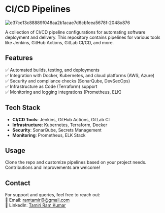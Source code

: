 # CI/CD Pipelines  

![e37ce13c88889f048aa2b1acae7d6cbfeea5678f-2048x876](https://github.com/user-attachments/assets/32895b25-932c-4053-9394-7fdb5ff6f395)

A collection of CI/CD pipeline configurations for automating software deployment and delivery. This repository contains pipelines for various tools like Jenkins, GitHub Actions, GitLab CI/CD, and more.  

## Features  
✅ Automated builds, testing, and deployments  
✅ Integration with Docker, Kubernetes, and cloud platforms (AWS, Azure)  
✅ Security and compliance checks (SonarQube, DevSecOps)  
✅ Infrastructure as Code (Terraform) support  
✅ Monitoring and logging integrations (Prometheus, ELK)  

## Tech Stack  
- **CI/CD Tools**: Jenkins, GitHub Actions, GitLab CI  
- **Infrastructure**: Kubernetes, Terraform, Docker  
- **Security**: SonarQube, Secrets Management  
- **Monitoring**: Prometheus, ELK Stack  

## Usage  
Clone the repo and customize pipelines based on your project needs. Contributions and improvements are welcome!  

## Contact  
For support and queries, feel free to reach out:  
📧 Email: [ramtamiri9@gmail.com](mailto:ramtamiri9@gmail.com)  
🔗 LinkedIn: [Tamiri Ram Kumar](https://www.linkedin.com/in/tamiri-ram-kumar-devopsengineer/)  
